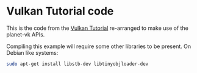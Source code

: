 # Vulkan Tutorial code

This is the code from the [Vulkan Tutorial](https://vulkan-tutorial.com/Introduction) re-arranged to make use of the planet-vk APIs.

Compiling this example will require some other libraries to be present. On Debian like systems:

```bash
sudo apt-get install libstb-dev libtinyobjloader-dev
```
